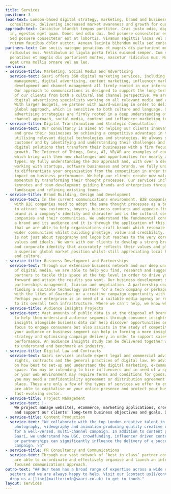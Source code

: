 ```yaml
---
title: Services
position: 3
lead-text: London-based digital strategy, marketing, brand and business development
  consultancy, delivering increased market awareness and growth for our clients.
approach-text: Curabitur blandit tempus porttitor. Cras justo odio, dapibus ac facilisis
  in, egestas eget quam. Donec sed odio dui. Sed posuere consectetur est at lobortis.
  Sed posuere consectetur est at lobortis. Vivamus sagittis lacus vel augue laoreet
  rutrum faucibus dolor auctor. Aenean lacinia bibendum nulla sed consectetur.
partners-text: Cum sociis natoque penatibus et magnis dis parturient montes, nascetur
  ridiculus mus. Vestibulum id ligula porta felis euismod semper. Cum sociis natoque
  penatibus et magnis dis parturient montes, nascetur ridiculus mus. Nullam quis risus
  eget urna mollis ornare vel eu leo.
services:
- service-title: Marketing, Social Media and Advertising
  service-text: Saari offers 360 digital marketing services, including social media
    management, digital advertising, content marketing, influencer marketing, audience
    development and channel management all firmly rooted in our international DNA.
    Our approach to communications is designed to support the long-term business goals
    of our clients from both a cultural and channel perspective. We are multi-channel
    digital advertising specialists working on all relevant media and content types.
    With larger budgets, we partner with award-winning in order to deliver a cost-efficient
    global approach, which is sensitive to both culture and language. Our digital
    advertising strategies are firmly rooted in a deep understanding of SEO, chosen
    channel approach, social media, content and influencer marketing techniques.
- service-title: Digital Transformation and Strategic Consultation
  service-text: Our consultancy is aimed at helping our clients innovate, develop
    and grow their businesses by achieving a competitive advantage in the global marketplace
    utilising relevant digital technologies and strategies. We always start with the
    customer and by identifying and understanding their challenges and needs, we create
    digital solutions that transform their businesses with a firm focus on driving
    growth. The Internet of Things, Data, AI, VR/AR are examples of current technologies
    which bring with them new challenges and opportunities for nearly all business
    types. By fully understanding the 360 approach and, with over a decade of experience
    working with startups, software businesses and brands, we fully understand how
    to differentiate your organisation from the competition in order to make the maximum
    impact on business performance. We help our clients create new value and maintain
    momentum by transforming their thought processes. Our services include workshops,
    keynotes and team development guiding brands and enterprises through the digital
    landscape and refining existing teams.
- service-title: Brand Building, Design and Development
  service-text: In the current communications environment, B2B companies together
    with B2C companies need to adopt the same thought processes as a brand in order
    to attract new customers, buyers, business contacts and appease financiers. A
    brand is a company’s identity and character and is the cultural connection between
    companies and their communities. We understand the fundamental connection between
    a brand and its audience and it is through the application of this understanding,
    that we are able to help organisations craft brands which resonate with their
    wider communities whilst building prestige, value and credibility. Brand building
    is not just about typography and logos but reaches to the very core of a company’s
    values and ideals. We work with our clients to develop a strong brand presence
    and corporate identity that accurately reflects their values and places them in
    a superior global market position whilst still appreciating local key markets
    and culture.
- service-title: Business Development and Partnerships
  service-text: Through our extensive business network and our deep understanding
    of digital media, we are able to help you find, research and suggest potential
    partners to tackle this space at the top level in order to drive your business
    forward and attain the results you want. Our business development services include
    partnerships management, liaison and negotiation. A partnership could relate to
    finding a suitable technology partner for a tech company or perhaps a media opportunity
    with the likes of Guardian or a creative campaign opportunity with tech a la Spotify.
    Perhaps your enterprise is in need of a suitable media agency or requires an update
    to its overall tech infrastructure. Where we can’t help, we know who can.
- service-title: Audience Insights Projects
  service-text: Vast amounts of public data is at the disposal of brands and enterprises
    to help them understand audience segments through consumer insights. Social media
    insights alongside business data can help discover opportunities or redefine and
    focus to engage consumers but also assists in the study of competitors. Studying
    your audience or business segment can help in forming a more insightful digital
    strategy and optimising campaign delivery in order to support sales and brand
    performance. An audience insights study can be delivered together with wider research
    to understand and benchmark an industry.
- service-title: Digital Law and Contracts
  service-text: Saari services include expert legal and commercial advice on digital
    rights, contracts and the general practices of digital law. We advise our clients
    on how best to set-up and understand the digital marketing, e-commerce and product
    space. You may be intending to hire influencers and in need of a specific contract
    or your web environment may require terms and conditions for goods/services or
    you may need a confidentiality agreement or distribution agreement to be put in
    place. These are only a few of the types of services we offer to ensure that you
    are able to capitalise on your online presence and protect your business in this
    fast-evolving sector.
- service-title: Project Management
  service-text: |-
    We project manage websites, eCommerce, marketing applications, cross-platform apps (iOS / Android) to support your brand and commerce with the appropriate, scalable technology. By applying tailored solutions, we ensure that a successful framework is put into place to help deliver
    and support our clients' long-term business objectives and goals. Development techniques, such as the selection of appropriate platform and content management systems, customer tracking, remarketing databases, localisation and automation are relevant considerations to support efficient long-term strategies.
- service-title: Content Production
  service-text: "We collaborate with the top London creative talent in the space of
    photography, videography and animation producing quality creative content required
    for a well-versed, multi-channel campaign. In addition to content production at
    Saari, we understand how UGC, crowdfunding, influencer driven content initiatives
    or partnerships can significantly influence the delivery of a successful content
    campaign. \n"
- service-title: PR Consultancy and Communications
  service-text: Through our vast network of ‘best in class’ partner companies, we
    are able to co-ordinate and effectively organise and launch an internationally
    focused communications approach.
outro-text: "## Our team has a broad range of expertise across a wide range of industry
  sectors and we are always happy to help. Visit our [contact us](/contact) page or
  drop us a [line](mailto:info@saari.co.uk) to get in touch."
layout: services
---
```


